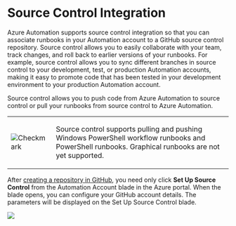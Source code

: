 # Source Control Integration  

Azure Automation supports source control integration so that you can associate runbooks in your Automation account to a GitHub source control repository. Source control allows you to easily collaborate with your team, track changes, and roll back to earlier versions of your runbooks. For example, source control allows you to sync different branches in source control to your development, test, or production Automation accounts, making it easy to promote code that has been tested in your development environment to your production Automation account.

Source control allows you to push code from Azure Automation to source control or pull your runbooks from source control to Azure Automation.


<table border="0" cellpadding="0">
<tbody>
<tr>
<td width="15%"> 


![Checkmark]( ../../Linked_Image_Files/checkmark.png)

 </td>
<td valign="top"> 


Source control supports pulling and pushing Windows PowerShell workflow runbooks and PowerShell runbooks. Graphical runbooks are not yet supported.  

 </td>
</tr>
</tbody>
</table>


After [creating a repository in GitHub](https://help.github.com/articles/create-a-repo/), you need only click **Set Up Source Control** from the Automation Account blade in the Azure portal. When the blade opens, you can configure your GitHub account details. The parameters will be displayed on the Set Up Source Control blade.

![]( ../../Linked_Image_Files/1.5.6.png)
